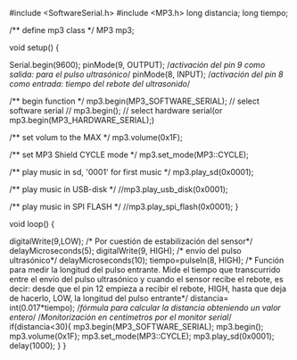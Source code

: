 #include <SoftwareSerial.h>
#include <MP3.h>
long distancia;
long tiempo;

/** define mp3 class */
MP3 mp3;

void setup()
{
  
  Serial.begin(9600);
  pinMode(9, OUTPUT); /*activación del pin 9 como salida: para el pulso ultrasónico*/
  pinMode(8, INPUT); /*activación del pin 8 como entrada: tiempo del rebote del ultrasonido*/
  
  /** begin function */
  mp3.begin(MP3_SOFTWARE_SERIAL);    // select software serial
//  mp3.begin();                       // select hardware serial(or mp3.begin(MP3_HARDWARE_SERIAL);)
  
  /** set volum to the MAX */
  mp3.volume(0x1F);
  
  /** set MP3 Shield CYCLE mode */
  mp3.set_mode(MP3::CYCLE);
  
  /** play music in sd, '0001' for first music */
  mp3.play_sd(0x0001);
  
  /** play music in USB-disk */ 
  //mp3.play_usb_disk(0x0001);
  
  /** play music in SPI FLASH */ 
  //mp3.play_spi_flash(0x0001);
}

void loop()
{
	  
  digitalWrite(9,LOW); /* Por cuestión de estabilización del sensor*/
  delayMicroseconds(5);
  digitalWrite(9, HIGH); /* envío del pulso ultrasónico*/
  delayMicroseconds(10);
  tiempo=pulseIn(8, HIGH); /* Función para medir la longitud del pulso entrante. Mide el tiempo que transcurrido entre el envío
  del pulso ultrasónico y cuando el sensor recibe el rebote, es decir: desde que el pin 12 empieza a recibir el rebote, HIGH, hasta que
  deja de hacerlo, LOW, la longitud del pulso entrante*/
  distancia= int(0.017*tiempo); /*fórmula para calcular la distancia obteniendo un valor entero*/
  /*Monitorización en centímetros por el monitor serial*/
if(distancia<30){
mp3.begin(MP3_SOFTWARE_SERIAL);
mp3.begin();
mp3.volume(0x1F);
mp3.set_mode(MP3::CYCLE);
mp3.play_sd(0x0001);
  delay(1000);
  }
}
